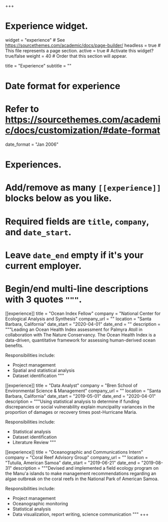 +++
# Experience widget.
widget = "experience"  # See https://sourcethemes.com/academic/docs/page-builder/
headless = true  # This file represents a page section.
active = true  # Activate this widget? true/false
weight = 40  # Order that this section will appear.

title = "Experience"
subtitle = ""

# Date format for experience
#   Refer to https://sourcethemes.com/academic/docs/customization/#date-format
date_format = "Jan 2006"

# Experiences.
#   Add/remove as many `[[experience]]` blocks below as you like.
#   Required fields are `title`, `company`, and `date_start`.
#   Leave `date_end` empty if it's your current employer.
#   Begin/end multi-line descriptions with 3 quotes `"""`.
[[experience]]
  title = "Ocean Index Fellow"
  company = "National Center for Ecological Analysis and Synthesis"
  company_url = ""
  location = "Santa Barbara, California"
  date_start = "2020-04-01"
  date_end = ""
  description = """Leading an Ocean Health Index assessment for Palmyra Atoll in collaboration with The Nature Conservancy. The Ocean Health Index is a data-driven, quantitative framework for assessing human-derived ocean benefits. 
  
  Responsibilities include:
  
  * Project management
  * Spatial and statistical analysis
  * Dataset identification
  """

[[experience]]
  title = "Data Analyst"
  company = "Bren School of Environmental Science & Management"
  company_url = ""
  location = "Santa Barbara, California"
  date_start = "2019-05-01"
  date_end = "2020-04-01"
  description = """Using statistical analysis to determine if funding discrepancies or social vulnerability explain muncipality variances in the proportion of damages or recovery times post-Hurricane Maria.  
  
  Responsibilities include:
  
  * Statistical analysis
  * Dataset identification
  * Literature Review
  """

[[experience]]
  title = "Oceanographic and Communications Intern"
  company = "Coral Reef Advisory Group"
  company_url = ""
  location = "Tutuila, American Samoa"
  date_start = "2019-06-21"
  date_end = "2019-08-31"
  description = """Devised and implemented a field ecology program on the Manu'a islands to make management recommendations regarding an algae outbreak on the coral reefs in the National Park of American Samoa.  
  
  Responsibilities include:
  
  * Project management
  * Oceanographic monitoring
  * Statistical analysis 
  * Data visualization, report writing, science communication
  """
+++
